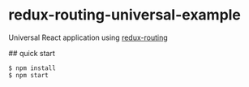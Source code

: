 # redux-routing-universal-example

Universal React application using [redux-routing](https://github.com/callum/redux-routing)

## quick start

```
$ npm install
$ npm start
```
